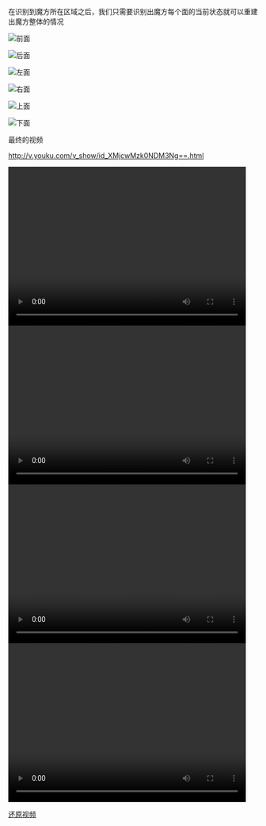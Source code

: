 在识别到魔方所在区域之后，我们只需要识别出魔方每个面的当前状态就可以重建出魔方整体的情况

 ![前面](https://siyaofa.github.io/pic/Front.jpg)
 
 ![后面](https://siyaofa.github.io/pic/Back.jpg)
  
 ![左面](https://siyaofa.github.io/pic/Left.jpg)
   
 ![右面](https://siyaofa.github.io/pic/Right.jpg)
    
![上面](https://siyaofa.github.io/pic/Top.jpg)
     
![下面](https://siyaofa.github.io/pic/Bottom.jpg)

最终的视频

<http://v.youku.com/v_show/id_XMjcwMzk0NDM3Ng==.html>

<video width="480" height="320" controls>
<source src="http://v.youku.com/v_show/id_XMjcwMzk0NDM3Ng==.html">
</video>

<video width="480" height="320" controls>
http://player.youku.com/player.php/sid/XMjcwMzk0NDM3Ng==/v.swf
</video>

<video width="480" height="320" controls>
<embed src='http://player.youku.com/player.php/sid/XMjcwMzk0NDM3Ng==/v.swf' allowFullScreen='true' quality='high' width='480' height='400' align='middle' allowScriptAccess='always' type='application/x-shockwave-flash'></embed>
</video>

<video width="480" height="320" controls>
<iframe height=498 width=510 src='http://player.youku.com/embed/XMjcwMzk0NDM3Ng==' frameborder=0 'allowfullscreen'></iframe>
</video>
<http://player.youku.com/embed/XMjcwMzk0NDM3Ng==>

[还原视频](http://v.youku.com/v_show/id_XMjcwMzk0NDM3Ng==.html)

